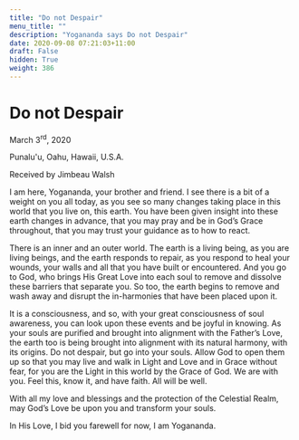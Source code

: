 ```yaml
---
title: "Do not Despair"
menu_title: ""
description: "Yogananda says Do not Despair"
date: 2020-09-08 07:21:03+11:00
draft: False
hidden: True
weight: 386
---
```

# Do not Despair 

March 3<sup>rd</sup>, 2020

Punalu'u, Oahu, Hawaii, U.S.A.

Received by Jimbeau Walsh



I am here, Yogananda, your brother and friend. I see there is a bit of a weight on you all today, as you see so many changes taking place in this world that you live on, this earth. You have been given insight into these earth changes in advance, that you may pray and be in God’s Grace throughout, that you may trust your guidance as to how to react.

There is an inner and an outer world. The earth is a living being, as you are living beings, and the earth responds to repair, as you respond to heal your wounds, your walls and all that you have built or encountered. And you go to God, who brings His Great Love into each soul to remove and dissolve these barriers that separate you. So too, the earth begins to remove and wash away and disrupt the in-harmonies that have been placed upon it. 

It is a consciousness, and so, with your great consciousness of soul awareness, you can look upon these events and be joyful in knowing. As your souls are purified and brought into alignment with the Father’s Love, the earth too is being brought into alignment with its natural harmony, with its origins. Do not despair, but go into your souls. Allow God to open them up so that you may live and walk in Light and Love and in Grace without fear, for you are the Light in this world by the Grace of God. We are with you. Feel this, know it, and have faith. All will be well.

With all my love and blessings and the protection of the Celestial Realm, may God’s Love be upon you and transform your souls.

In His Love, I bid you farewell for now, I am Yogananda.